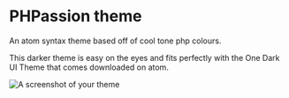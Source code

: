 # PHPassion theme

An atom syntax theme based off of cool tone php colours.


This darker theme is easy on the eyes and fits perfectly with the One Dark UI Theme that comes downloaded on atom.


![A screenshot of your theme](http://www.jacobsteves.ca/images/phpassion.gif)
